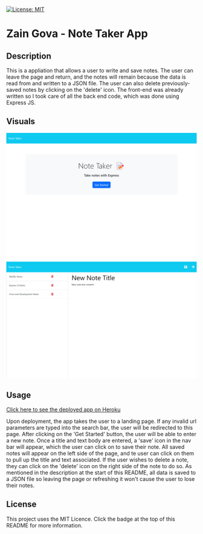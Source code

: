 [![License: MIT](https://img.shields.io/badge/License-MIT-yellow.svg)](https://opensource.org/licenses/MIT)

# Zain Gova - Note Taker App

## Description

This is a appliation that allows a user to write and save notes. The user can leave the page and return, and the notes will remain because the data is read from and written to a JSON file. The user can also delete previously-saved notes by clicking on the 'delete' icon. The front-end was already written so I took care of all the back end code, which was done using Express JS. 

## Visuals

![landing-page](./assets/media/landing-page.png)

![notes-page](./assets/media/notes-page.png)

## Usage

[Click here to see the deployed app on Heroku](https://zain-gova-note-taker-app.herokuapp.com/)

Upon deployment, the app takes the user to a landing page. If any invalid url parameters are typed into the search bar, the user will be redirected to this page. After clicking on the 'Get Started' button, the user will be able to enter a new note. Once a title and text body are entered, a 'save' icon in the nav bar will appear, which the user can click on to save their note. All saved notes will appear on the left side of the page, and te user can click on them to pull up the title and text associated. If the user wishes to delete a note, they can click on the 'delete' icon on the right side of the note to do so. As mentioned in the description at the start of this README, all data is saved to a JSON file so leaving the page or refreshing it won't cause the user to lose their notes.

## License

This project uses the MIT Licence. Click the badge at the top of this README for more information.